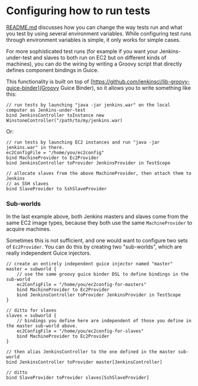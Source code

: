 # Configuring how to run tests

[README.md](README.md) discusses how you can change the way tests run and what you test by using several environment variables.
While configuring test runs through environment variables is simple, it only works for simple cases.

For more sophisticated test runs (for example if you want your Jenkins-under-test and slaves to both run on EC2
but on different kinds of machines), you can do the wiring by writing a Groovy script that directly defines
component bindings in Guice.

This functionality is built on top of [https://github.com/jenkinsci/lib-groovy-guice-binder](Groovy Guice Binder),
so it allows you to write something like this:

    // run tests by launching "java -jar jenkins.war" on the local computer as Jenkins-under-test
    bind JenkinsController toInstance new WinstoneController("/path/to/my/jenkins.war)

Or:

    // run tests by launching EC2 instances and run "java -jar jenkins.war" in there.
    ec2ConfigFile = "/home/you/ec2config"
    bind MachineProvider to Ec2Provider
    bind JenkinsController toProvider JenkinsProvider in TestScope

    // allocate slaves from the above MachineProvider, then attach them to Jenkins
    // as SSH slaves
    bind SlaveProvider to SshSlaveProvider


### Sub-worlds
In the last example above, both Jenkins masters and slaves come from the same EC2 image types,
because they both use the same `MachineProvider` to acquire machines.

Sometimes this is not sufficient, and one would want to configure two sets of `Ec2Provider`.
You can do this by creating two "sub-worlds", which are really independent Guice injectors.

    // create an entirely independent guice injector named "master"
    master = subworld {
        // use the same groovy guice binder DSL to define bindings in the sub-world
        ec2ConfigFile = "/home/you/ec2config-for-masters"
        bind MachineProvider to Ec2Provider
        bind JenkinsController toProvider JenkinsProvider in TestScope
    }

    // ditto for slaves
    slaves = subworld {
        // bindings you define here are independent of those you define in the master sub-world above.
        ec2ConfigFile = "/home/you/ec2config-for-slaves"
        bind MachineProvider to Ec2Provider
    }

    // then alias JenkinsController to the one defined in the master sub-world
    bind JenkinsController toProvider master[JenkinsController]

    // ditto
    bind SlaveProvider toProvider slaves[SshSlaveProvider]
